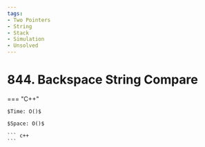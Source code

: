 ```yaml
---
tags:
- Two Pointers
- String
- Stack
- Simulation
- Unsolved
---
```



# 844. Backspace String Compare

=== "C++"

    $Time: O()$

    $Space: O()$

    ``` c++
    ```